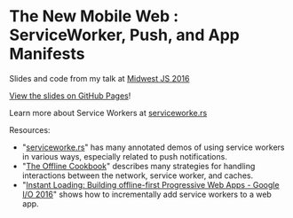 # The New Mobile Web : ServiceWorker, Push, and App Manifests

Slides and code from my talk at [Midwest JS 2016](http://midwestjs.com)

[View the slides on GitHub Pages](https://callahad.github.io/mjs16-newweb/slides/)!

Learn more about Service Workers at [serviceworke.rs](https://serviceworke.rs/)

Resources:

- "[serviceworke.rs](https://serviceworke.rs/)" has many annotated demos of using service workers in various ways, especially related to push notifications.
- "[The Offline Cookbook](https://jakearchibald.com/2014/offline-cookbook/)" describes many strategies for handling interactions between the network, service worker, and caches.
- "[Instant Loading: Building offline-first Progressive Web Apps - Google I/O 2016](https://www.youtube.com/watch?v=cmGr0RszHc8)" shows how to incrementally add service workers to a web app.
